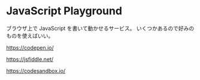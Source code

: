 # JavaScript Playground

ブラウザ上で JavaScript を書いて動かせるサービス。
いくつかあるので好みのものを使えばいい。

https://codepen.io/

https://jsfiddle.net/

https://codesandbox.io/
